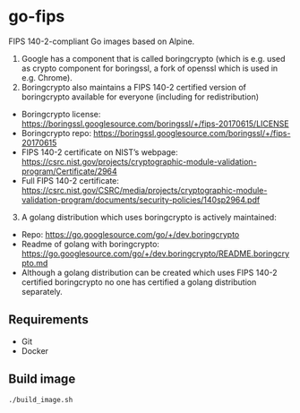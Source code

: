 # go-fips
FIPS 140-2-compliant Go images based on Alpine.

1. Google has a component that is called boringcrypto (which is e.g. used as crypto component for boringssl,
a fork of openssl which is used in e.g. Chrome).
2. Boringcrypto also maintains a FIPS 140-2 certified version of boringcrypto available for everyone (including for redistribution)
  - Boringcrypto license: https://boringssl.googlesource.com/boringssl/+/fips-20170615/LICENSE
  - Boringcrypto repo: https://boringssl.googlesource.com/boringssl/+/fips-20170615
  - FIPS 140-2 certificate on NIST’s webpage: https://csrc.nist.gov/projects/cryptographic-module-validation-program/Certificate/2964
  - Full FIPS 140-2 certificate: https://csrc.nist.gov/CSRC/media/projects/cryptographic-module-validation-program/documents/security-policies/140sp2964.pdf
3. A golang distribution which uses boringcrypto is actively maintained:
  - Repo: https://go.googlesource.com/go/+/dev.boringcrypto
  - Readme of golang with boringcrypto: https://go.googlesource.com/go/+/dev.boringcrypto/README.boringcrypto.md
  - Although a golang distribution can be created which uses FIPS 140-2 certified boringcrypto no one has certified a golang
  distribution separately.

## Requirements
- Git
- Docker

## Build image
```bash
./build_image.sh
```
